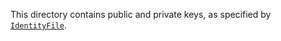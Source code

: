 This directory contains public and private keys, as specified by [`IdentityFile`](https://man.openbsd.org/ssh_config#IdentityFile).
